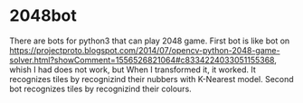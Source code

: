 # 2048bot
There are bots for python3 that can play 2048 game.
First bot is like bot on https://projectproto.blogspot.com/2014/07/opencv-python-2048-game-solver.html?showComment=1556526821064#c8334224033051155368, whish I had does not work, but When I transformed it, it worked. It recognizes tiles by recognizind their nubbers with K-Nearest model.
Second bot recognizes tiles by recognizind their colours.
